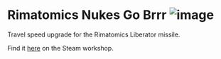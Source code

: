 # Rimatomics Nukes Go Brrr ![image](https://img.shields.io/endpoint.svg?url=https%3A%2F%2Fshieldsio-steam-workshop.jross.me%2F3445411908)

Travel speed upgrade for the Rimatomics Liberator missile.

Find it [here](https://steamcommunity.com/sharedfiles/filedetails/?id=3445411908) on the Steam workshop.
